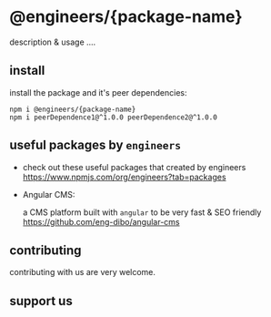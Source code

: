 # @engineers/{package-name}

description & usage ....

## install

install the package and it's peer dependencies:

```
npm i @engineers/{package-name}
npm i peerDependence1@^1.0.0 peerDependence2@^1.0.0
```

## useful packages by `engineers`

- check out these useful packages that created by engineers
  https://www.npmjs.com/org/engineers?tab=packages

- Angular CMS:

  a CMS platform built with `angular` to be very fast & SEO friendly
  https://github.com/eng-dibo/angular-cms

## contributing

contributing with us are very welcome.

## support us
